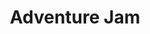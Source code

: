 ---
title: Adventure Jam
shortDescription: Adventure Jam es un juego 2D de plataformas creado por mí y utilizando el famoso motor de Unity.
image: images/adventure jam.png
projectWebsite: https://oriolgds.github.io/adventure/
---